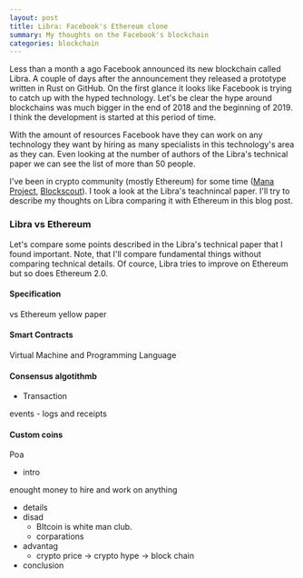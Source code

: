 ```yaml
---
layout: post
title: Libra: Facebook's Ethereum clone
summary: My thoughts on the Facebook's blockchain
categories: blockchain
---
```


Less than a month a ago Facebook announced its new blockchain called Libra. A couple of days after the announcement they released a prototype written in Rust on GitHub. On the first glance it looks like Facebook is trying to catch up with the hyped technology. Let's be clear the hype around blockchains was much bigger in the end of 2018 and the beginning of 2019. I think the development is started at this period of time.

With the amount of resources Facebook have they can work on any technology they want by hiring as many specialists in this technology's area as they can. Even looking at the number of authors of the Libra's technical paper we can see the list of more than 50 people.

I've been in crypto community (mostly Ethereum) for some time ([Mana Project](https://github.com/mana-ethereum), [Blockscout](https://github.com/poanetwork/blockscout)). I took a look at the Libra's teachnincal paper. I'll try to describe my thoughts on Libra comparing it with Ethereum in this blog post.

### Libra vs Ethereum

Let's compare some points described in the Libra's technical paper that I found important. Note, that I'll compare fundamental things without comparing technical details. Of cource, Libra tries to improve on Ethereum but so does Ethereum 2.0.


#### Specification


vs Ethereum yellow paper

####  Smart Contracts

Virtual Machine and Programming Language

#### Consensus algotithmb

- Transaction

events - logs and receipts

#### Custom coins


Poa




- intro

enought money to hire and work on anything
- details
- disad
  - BItcoin is white man club.
  - corparations
- advantag
  - crypto price -> crypto hype -> block chain
- conclusion

